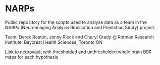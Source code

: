 # NARPs
Public repository for the scripts used to analyze data as a team in the NARPs (Neuroimaging Analysis Replication and Prediction Study) project.

Team: Derek Beaton, Jenny Rieck and Cheryl Grady @ Rotman Research Institute, Baycrest Health Sciences, Toronto ON

[Link to neurovault](https://neurovault.org/collections/4927/) with thresholded and unthresholded whole brain BSR maps for each hypothesis
